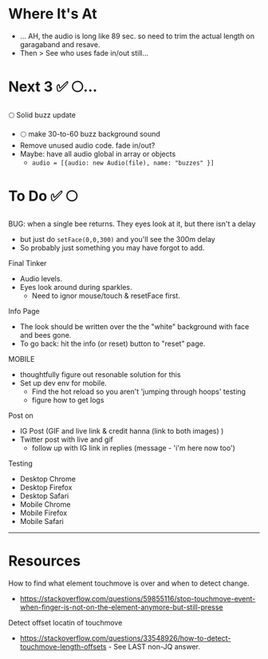 # Where It's At
- ... AH, the audio is long like 89 sec. so need to trim the actual length on garagaband and resave. 
- Then > See who uses fade in/out still...

# Next 3 ✅ 🌕... 
🌕 Solid buzz update
- 🌕 make 30-to-60 buzz background sound
- Remove unused audio code. fade in/out?
- Maybe: have all audio global in array or objects 
  - `audio = [{audio: new Audio(file), name: "buzzes" }]`

# To Do ✅ 🌕

BUG: when a single bee returns. They eyes look at it, but there isn't a delay
- but just do `setFace(0,0,300)` and you'll see the 300m delay
- So probably just something you may have forgot to add.

Final Tinker 
- Audio levels.
- Eyes look around during sparkles.
  - Need to ignor mouse/touch & resetFace first.

Info Page
- The look should be written over the the "white" background with face and bees gone.
- To go back: hit the info (or reset) button to "reset" page. 

MOBILE 
- thoughtfully figure out resonable solution for this
- Set up dev env for mobile. 
  - Find the hot reload so you aren't 'jumping through hoops' testing
  - figure how to get logs 

Post on 
  - IG Post (GIF and live link & credit hanna (link to both images) )
  - Twitter post with live and gif
    - follow up with IG link in replies (message - 'i'm here now too')

Testing
- Desktop Chrome
- Desktop Firefox
- Desktop Safari
- Mobile Chrome
- Mobile Firefox
- Mobile Safari



----
# Resources

How to find what element touchmove is over and when to detect change. 
- https://stackoverflow.com/questions/59855116/stop-touchmove-event-when-finger-is-not-on-the-element-anymore-but-still-presse

Detect offset locatin of touchmove
- https://stackoverflow.com/questions/33548926/how-to-detect-touchmove-length-offsets - See LAST non-JQ answer. 
